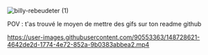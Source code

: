 ![billy-rebeudeter (1)](https://user-images.githubusercontent.com/90553363/147875363-432905b0-828c-4498-9499-e0f82610dbef.gif)

POV : t'as trouvé le moyen de mettre des gifs sur ton readme github


https://user-images.githubusercontent.com/90553363/148728621-4642de2d-1774-4e72-852a-9b0383abbea2.mp4

